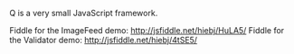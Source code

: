 Q is a very small JavaScript framework.

Fiddle for the ImageFeed demo: http://jsfiddle.net/hiebj/HuLA5/
Fiddle for the Validator demo: http://jsfiddle.net/hiebj/4tSE5/
